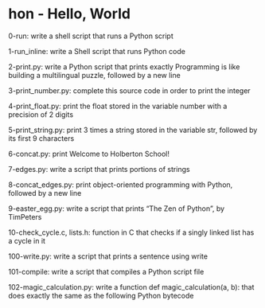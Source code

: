 <h1>hon - Hello, World</h1>


0-run: write a shell script that runs a Python script

1-run_inline: write a Shell script that runs Python code

2-print.py: write a Python script that prints exactly Programming is like building a multilingual puzzle, followed by a new line

3-print_number.py: complete this source code in order to print the integer

4-print_float.py: print the float stored in the variable number with a precision of 2 digits

5-print_string.py: print 3 times a string stored in the variable str, followed by its first 9 characters

6-concat.py: print Welcome to Holberton School!

7-edges.py: write a script that prints portions of strings

8-concat_edges.py: print object-oriented programming with Python, followed by a new line

9-easter_egg.py: write a script that prints “The Zen of Python”, by TimPeters

10-check_cycle.c, lists.h: function in C that checks if a singly linked list has a cycle in it

100-write.py: write a script that prints a sentence using write

101-compile: write a script that compiles a Python script file

102-magic_calculation.py: write a function def magic_calculation(a, b): that does exactly the same as the following Python bytecode
